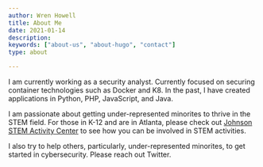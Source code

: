 ```yaml
---
author: Wren Howell
title: About Me
date: 2021-01-14
description:
keywords: ["about-us", "about-hugo", "contact"]
type: about

---
```


I am currently working as a security analyst. Currently focused on securing container technologies such as Docker and K8. In the past, I have created applications in Python, PHP, JavaScript, and Java. 

I am passionate about getting under-represented minorites to thrive in the STEM field. For those in K-12 and are in Atlanta, please check out [Johnson STEM Activity Center](https://www.johnsonstem.org) to see how you can be involved in STEM activities. 


I also try to help others, particularly, under-represented minorites, to get started in cybersecurity. Please reach out Twitter. 
